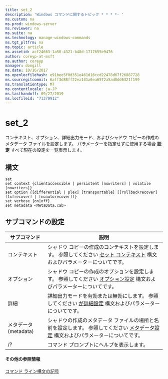 ```yaml
---
title: set_2
description: 'Windows コマンドに関するトピック * * * *- '
ms.custom: na
ms.prod: windows-server
ms.reviewer: na
ms.suite: na
ms.technology: manage-windows-commands
ms.tgt_pltfrm: na
ms.topic: article
ms.assetid: acf24663-1a50-4321-b48d-1717655e9476
author: coreyp-at-msft
ms.author: coreyp
manager: dongill
ms.date: 10/16/2017
ms.openlocfilehash: e91bee5f0d351e461d16ccd22478d67f26887728
ms.sourcegitcommit: 6aff3d88ff22ea141a6ea6572a5ad8dd6321f199
ms.translationtype: MT
ms.contentlocale: ja-JP
ms.lasthandoff: 09/27/2019
ms.locfileid: "71370912"
---
```

# <a name="set_2"></a>set_2



コンテキスト、オプション、詳細出力モード、およびシャドウ コピーの作成のメタデータ ファイルを設定します。 パラメーターを指定せずに使用する場合 **設定** すべて現在の設定を一覧表示します。

## <a name="syntax"></a>構文

```
set
set context {clientaccessible | persistent [nowriters] | volatile [nowriters]}
set option {[differential | plex] [transportable] [[rollbackrecover] [txfrecover] | [noautorecover]]}
set verbose {on|off}
set metadata <MetaData.cab>
```

## <a name="set-sub-commands"></a>サブコマンドの設定

|サブコマンド|説明|
|-----------|-----------|
|コンテキスト|シャドウ コピーの作成のコンテキストを設定します。 参照してください [セット コンテキスト](set-context.md) 構文およびパラメーターについてです。|
|オプション|シャドウ コピーの作成のオプションを設定します。 参照してください [オプション設定](set-option.md) 構文およびパラメーターについてです。|
|詳細|詳細出力モードを有効または無効にします。 参照してください [が詳細設定](set-verbose.md) 構文およびパラメーターについてです。|
|メタデータ (metadata)|シャドウの作成のメタデータ ファイルの場所と名前を設定します。 参照してください [メタデータ設定](set-metadata.md) 構文およびパラメーターについてです。|
|/?|コマンド プロンプトにヘルプを表示します。|

#### <a name="additional-references"></a>その他の参照情報

[コマンド ライン構文の記号](command-line-syntax-key.md)